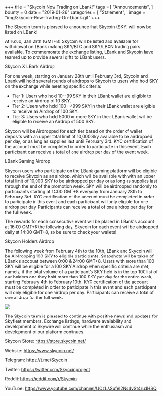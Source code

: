 +++
title = "Skycoin Now Trading on Lbank!"
tags = [ "Announcements", ]
bounty = 0
date = "2019-01-26"
categories = [ "Statement", ]
image = "img/Skycoin-Now-Trading-On-Lbank.gif"
+++


The Skycoin team is pleased to announce that Skycoin (SKY) will now be listed on LBank!

At 16:00, Jan 28th (GMT+8) Skycoin will be listed and available for withdrawal on LBank making SKY/BTC and SKY/LBCN trading pairs available. To commemorate the exchange listing, LBank and Skycoin have teamed up to provide several gifts to LBank users.

Skycoin X LBank Airdrop

For one week, starting on January 28th until February 3rd, Skycoin and Lbank will hold several rounds of airdrops to Skycoin to users who hold SKY on the exchange while meeting specific criteria:

-   Tier 1: Users who hold 10--99 SKY in their LBank wallet are eligible to receive an Airdrop of 10 SKY.
-   Tier 2: Users who hold 100--4999 SKY in their LBank wallet are eligible to receive an Airdrop of 100 SKY.
-   Tier 3: Users who hold 5000 or more SKY in their LBank wallet will be eligible to receive an Airdrop of 500 SKY.

Skycoin will be Airdropped for each tier based on the order of wallet deposits with an upper total limit of 10,000 Sky available to be airdropped per day, or as long as supplies last until February 3rd. KYC certification of the account must be completed in order to participate in this event. Each participant can receive a total of one airdrop per day of the event week.

LBank Gaming Airdrop

Skycoin users who participate on the LBank gaming platform will be eligible to receive Skycoin as an airdrop, which will be available with with an upper total limit of 10,000 SKY to be airdropped per day or as long as supplies last through the end of the promotion week. SKY will be airdropped randomly to participants starting at 14:00 GMT+8 everyday from January 28th to February 3rd. KYC certification of the account must be completed in order to participate in this event and each participant will only eligible for one airdrop per day. Participants can receive a total of one airdrop per day for the full week.

The rewards for each consecutive event will be placed in LBank's account at 16:00 GMT+8 the following day. Skycoin for each event will be airdropped daily at 14:00 GMT+8, so be sure to check your wallets!

Skycoin Holders Airdrop

The following week from February 4th to the 10th, LBank and Skycoin will be Airdropping 100 SKY to eligible participants. Snapshots will be taken of LBank's account between 0:00 & 24:00 GMT+8. Users with more than 100 SKY will be eligible for a 100 SKY Airdrop when specific criteria are met, namely, if the total volume of a participant's SKY held is in the top 100 list of our holders and they hold more than 100 SKY per day for the entire week, starting February 4th to February 10th. KYC certification of the account must be completed in order to participate in this event and each participant will only eligible for one airdrop per day. Participants can receive a total of one airdrop for the full week.

![](https://cdn-images-1.medium.com/max/2000/1*sWW5ygBNWeSdlm8WytZN8g.jpeg)

The Skycoin team is pleased to continue with positive news and updates for Skyfleet members. Exchange listings, hardware availability and development of Skywire will continue while the enthusiasm and development of our platform continues.

Skycoin Store: <https://store.skycoin.net/>

Website: <https://www.skycoin.net/>

Telegram: <https://t.me/Skycoin>

Twitter: <https://twitter.com/Skycoinproject>

Reddit: <https://reddit.com/r/Skycoin>

YouTube: <https://www.youtube.com/channel/UCzLASufel2No4vSt4rudHSQ>

